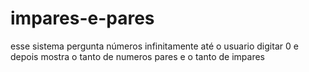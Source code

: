 # impares-e-pares
esse sistema pergunta números infinitamente até o usuario digitar 0 e depois mostra o tanto de numeros pares e o tanto de impares
